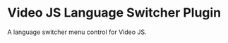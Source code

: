 Video JS Language Switcher Plugin
=================================

A language switcher menu control for Video JS.
